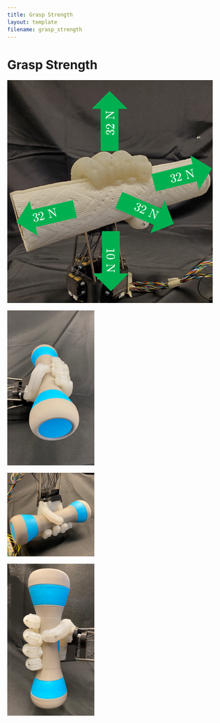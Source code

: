 ```yaml
---
title: Grasp Strength
layout: template
filename: grasp_strength
--- 
```


# Grasp Strength

![GraspingStrength](./images/GraspingStrength/GraspingStrength.PNG)

![dumbell](./images/poses/dumbell.png)

![Dumbbell2](./images/poses/Dumbbell2.png)

![Dumbbell3](./images/poses/Dumbbell3.png)